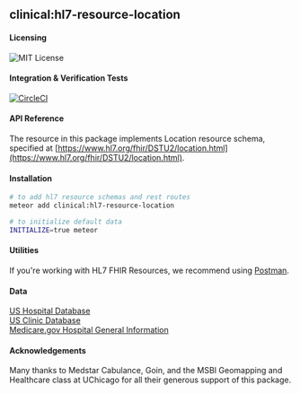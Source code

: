 ## clinical:hl7-resource-location

#### Licensing  
![MIT License](https://img.shields.io/badge/license-MIT-blue.svg)


#### Integration & Verification Tests  
[![CircleCI](https://circleci.com/gh/clinical-meteor/hl7-resource-location/tree/master.svg?style=svg)](https://circleci.com/gh/clinical-meteor/hl7-resource-location/tree/master)


#### API Reference  
The resource in this package implements Location resource schema, specified at [https://www.hl7.org/fhir/DSTU2/location.html](https://www.hl7.org/fhir/DSTU2/location.html). 


#### Installation  

````bash
# to add hl7 resource schemas and rest routes
meteor add clinical:hl7-resource-location

# to initialize default data
INITIALIZE=true meteor
````


#### Utilities  
If you're working with HL7 FHIR Resources, we recommend using [Postman](https://chrome.google.com/webstore/detail/postman/fhbjgbiflinjbdggehcddcbncdddomop?hl=en).




#### Data    
[US Hospital Database](http://data-lists.com/us-hospital-database/)  
[US Clinic Database](http://data-lists.com/us-clinic-database/)  
[Medicare.gov Hospital General Information](https://data.medicare.gov/Hospital-Compare/Hospital-General-Information/xubh-q36u)    


   
#### Acknowledgements     

Many thanks to Medstar Cabulance, Goin, and the MSBI Geomapping and Healthcare class at UChicago for all their generous support of this package.  